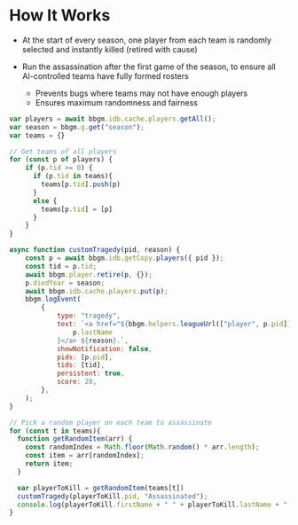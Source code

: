 # How It Works
- At the start of every season, one player from each team is randomly selected and instantly killed (retired with cause)

- Run the assassination after the first game of the season, to ensure all AI-controlled teams have fully formed rosters
  - Prevents bugs where teams may not have enough players
  - Ensures maximum randomness and fairness
 
```js
var players = await bbgm.idb.cache.players.getAll();
var season = bbgm.g.get("season");
var teams = {}

// Get teams of all players
for (const p of players) {
    if (p.tid >= 0) {
      if (p.tid in teams){
        teams[p.tid].push(p)
      }
      else {
        teams[p.tid] = [p]
      }
    }
}

async function customTragedy(pid, reason) {
    const p = await bbgm.idb.getCopy.players({ pid });
    const tid = p.tid;
    await bbgm.player.retire(p, {});    
    p.diedYear = season;
    await bbgm.idb.cache.players.put(p);
    bbgm.logEvent(
        {
            type: "tragedy",
            text: `<a href="${bbgm.helpers.leagueUrl(["player", p.pid])}">${p.firstName} ${
                p.lastName
            }</a> ${reason}.`,
            showNotification: false,
            pids: [p.pid],
            tids: [tid],
            persistent: true,
            score: 20,
        },
    );
}

// Pick a random player on each team to assassinate
for (const t in teams){
  function getRandomItem(arr) {
    const randomIndex = Math.floor(Math.random() * arr.length);
    const item = arr[randomIndex];
    return item;
  }

  var playerToKill = getRandomItem(teams[t])
  customTragedy(playerToKill.pid, "Assassinated");
  console.log(playerToKill.firstName + " " + playerToKill.lastName + " - " + playerToKill.ratings[playerToKill.ratings.length - 1].ovr)
}
    
```
